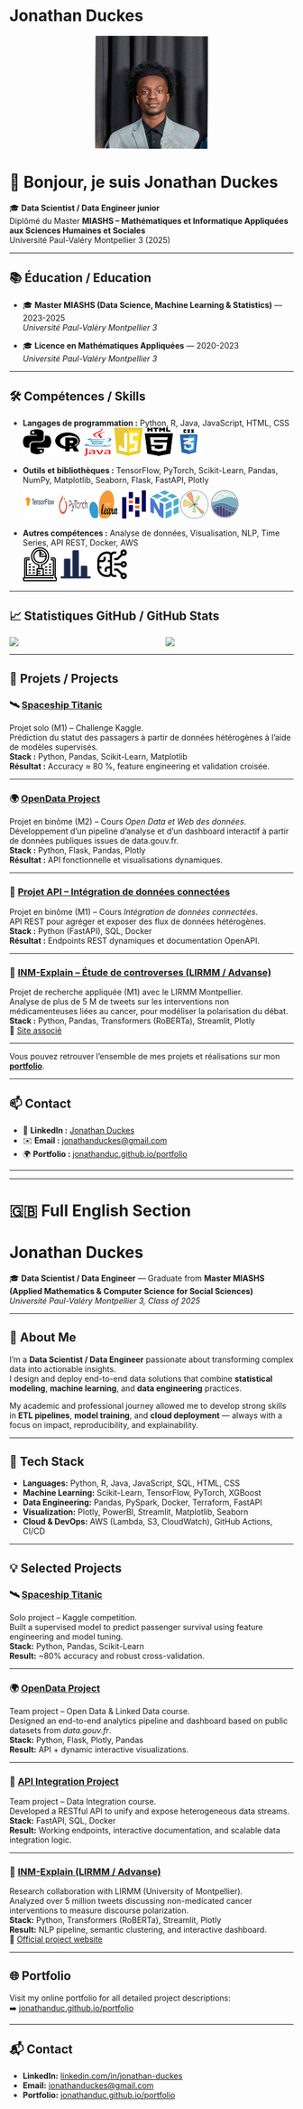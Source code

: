 <!--
**jonathanduc/jonathanduc** is a ✨ _special_ ✨ repository because its `README.md` (this file) appears on your GitHub profile.
-->

# Jonathan Duckes

<p align="center">
  <img src="profile.jpg" width="200" height="200" alt="Jonathan Duckes" />
</p>

# 👋 Bonjour, je suis Jonathan Duckes  
🎓 **Data Scientist / Data Engineer junior**  
Diplômé du Master **MIASHS – Mathématiques et Informatique Appliquées aux Sciences Humaines et Sociales**  
Université Paul-Valéry Montpellier 3 (2025)

---


## 📚 Éducation / Education

- 🎓 **Master MIASHS (Data Science, Machine Learning & Statistics)** — 2023-2025  
  *Université Paul-Valéry Montpellier 3*

- 🎓 **Licence en Mathématiques Appliquées** — 2020-2023  
  *Université Paul-Valéry Montpellier 3*

---

## 🛠️ Compétences / Skills

- **Langages de programmation :** Python, R, Java, JavaScript, HTML, CSS  
  <img src="icons/python.svg" alt="Python" width="50" height="50"/> <img src="icons/r.svg" alt="R" width="50" height="50"/> <img src="icons/java.svg" alt="Java" width="50" height="50"/> <img src="icons/javascript.svg" alt="JavaScript" width="50" height="50"/> <img src="icons/html.svg" alt="HTML" width="50" height="50"/> <img src="icons/CSS3.svg" alt="CSS" width="50" height="50"/>

- **Outils et bibliothèques :** TensorFlow, PyTorch, Scikit-Learn, Pandas, NumPy, Matplotlib, Seaborn, Flask, FastAPI, Plotly  
  <img src="icons/tensorflow.svg" alt="TensorFlow" width="60" height="60"/> <img src="icons/pytorch.svg" alt="PyTorch" width="50" height="50"/> <img src="icons/scikit_learn.svg" alt="Scikit-Learn" width="50" height="50"/> <img src="icons/pandas.svg" alt="Pandas" width="50" height="50"/> <img src="icons/numpy.svg" alt="NumPy" width="50" height="50"/> <img src="icons/matplotlib.svg" alt="Matplotlib" width="50" height="50"/> <img src="icons/seaborn.svg" alt="Seaborn" width="50" height="50"/>

- **Autres compétences :** Analyse de données, Visualisation, NLP, Time Series, API REST, Docker, AWS  
  <img src="icons/data_analysis.svg" alt="Analyse de données" width="60" height="60"/> <img src="icons/data_visualization.svg" alt="Visualisation de données" width="60" height="60"/> <img src="icons/machine_learning.svg" alt="Apprentissage supervisé et non supervisé" width="60" height="60"/>

---

## 📈 Statistiques GitHub / GitHub Stats

<div style="display: flex; justify-content: space-between;">
  <img src="https://github-readme-stats.vercel.app/api?username=jonathanduc&show_icons=true&theme=radical" width="45%">
  <img src="https://github-readme-stats.vercel.app/api/top-langs/?username=jonathanduc&layout=compact&theme=radical" width="45%">
</div>

---

## 🌟 Projets / Projects

### 🛰 [Spaceship Titanic](https://github.com/jonathanduc/spaceship-titanic)
Projet solo (M1) – Challenge Kaggle.  
Prédiction du statut des passagers à partir de données hétérogènes à l’aide de modèles supervisés.  
**Stack :** Python, Pandas, Scikit-Learn, Matplotlib  
**Résultat :** Accuracy ≈ 80 %, feature engineering et validation croisée.

---

### 🌍 [OpenData Project](https://github.com/jonathanduc/OpenData-Project)
Projet en binôme (M2) – Cours *Open Data et Web des données*.  
Développement d’un pipeline d’analyse et d’un dashboard interactif à partir de données publiques issues de data.gouv.fr.  
**Stack :** Python, Flask, Pandas, Plotly  
**Résultat :** API fonctionnelle et visualisations dynamiques.

---

### 🔗 [Projet API – Intégration de données connectées](https://github.com/aaudric/projet-api)
Projet en binôme (M1) – Cours *Intégration de données connectées*.  
API REST pour agréger et exposer des flux de données hétérogènes.  
**Stack :** Python (FastAPI), SQL, Docker  
**Résultat :** Endpoints REST dynamiques et documentation OpenAPI.

---

### 🧩 [INM-Explain – Étude de controverses (LIRMM / Advanse)](https://github.com/alyasltd/INM-Explain)
Projet de recherche appliquée (M1) avec le LIRMM Montpellier.  
Analyse de plus de 5 M de tweets sur les interventions non médicamenteuses liées au cancer, pour modéliser la polarisation du débat.  
**Stack :** Python, Pandas, Transformers (RoBERTa), Streamlit, Plotly  
🔗 [Site associé](http://advanse.lirmm.fr/controverse/index.html)

---

Vous pouvez retrouver l’ensemble de mes projets et réalisations sur mon [**portfolio**](https://jonathanduc.github.io/portfolio/).  

---

## 📫 Contact

- 💼 **LinkedIn :** [Jonathan Duckes](https://www.linkedin.com/in/jonathan-duckes)
- ✉️ **Email :** jonathanduckes@gmail.com  
- 🌍 **Portfolio :** [jonathanduc.github.io/portfolio](https://jonathanduc.github.io/portfolio)

---

---

# 🇬🇧 Full English Section

# Jonathan Duckes

🎓 **Data Scientist / Data Engineer** — Graduate from **Master MIASHS (Applied Mathematics & Computer Science for Social Sciences)**  
*Université Paul-Valéry Montpellier 3, Class of 2025*

---

## 👋 About Me

I’m a **Data Scientist / Data Engineer** passionate about transforming complex data into actionable insights.  
I design and deploy end-to-end data solutions that combine **statistical modeling**, **machine learning**, and **data engineering** practices.

My academic and professional journey allowed me to develop strong skills in **ETL pipelines**, **model training**, and **cloud deployment** — always with a focus on impact, reproducibility, and explainability.

---

## 🧰 Tech Stack

- **Languages:** Python, R, Java, JavaScript, SQL, HTML, CSS  
- **Machine Learning:** Scikit-Learn, TensorFlow, PyTorch, XGBoost  
- **Data Engineering:** Pandas, PySpark, Docker, Terraform, FastAPI  
- **Visualization:** Plotly, PowerBI, Streamlit, Matplotlib, Seaborn  
- **Cloud & DevOps:** AWS (Lambda, S3, CloudWatch), GitHub Actions, CI/CD  

---

## 💡 Selected Projects

### 🛰 [Spaceship Titanic](https://github.com/jonathanduc/spaceship-titanic)
Solo project – Kaggle competition.  
Built a supervised model to predict passenger survival using feature engineering and model tuning.  
**Stack:** Python, Pandas, Scikit-Learn  
**Result:** ~80% accuracy and robust cross-validation.

---

### 🌍 [OpenData Project](https://github.com/jonathanduc/OpenData-Project)
Team project – Open Data & Linked Data course.  
Designed an end-to-end analytics pipeline and dashboard based on public datasets from *data.gouv.fr*.  
**Stack:** Python, Flask, Plotly, Pandas  
**Result:** API + dynamic interactive visualizations.

---

### 🔗 [API Integration Project](https://github.com/aaudric/projet-api)
Team project – Data Integration course.  
Developed a RESTful API to unify and expose heterogeneous data streams.  
**Stack:** FastAPI, SQL, Docker  
**Result:** Working endpoints, interactive documentation, and scalable data integration logic.

---

### 🧩 [INM-Explain (LIRMM / Advanse)](https://github.com/alyasltd/INM-Explain)
Research collaboration with LIRMM (University of Montpellier).  
Analyzed over 5 million tweets discussing non-medicated cancer interventions to measure discourse polarization.  
**Stack:** Python, Transformers (RoBERTa), Streamlit, Plotly  
**Result:** NLP pipeline, semantic clustering, and interactive dashboard.  
🔗 [Official project website](http://advanse.lirmm.fr/controverse/index.html)

---

## 🌐 Portfolio

Visit my online portfolio for all detailed project descriptions:  
➡️ [jonathanduc.github.io/portfolio](https://jonathanduc.github.io/portfolio)

---

## 📬 Contact

- **LinkedIn:** [linkedin.com/in/jonathan-duckes](https://linkedin.com/in/jonathan-duckes)  
- **Email:** jonathanduckes@gmail.com  
- **Portfolio:** [jonathanduc.github.io/portfolio](https://jonathanduc.github.io/portfolio)
